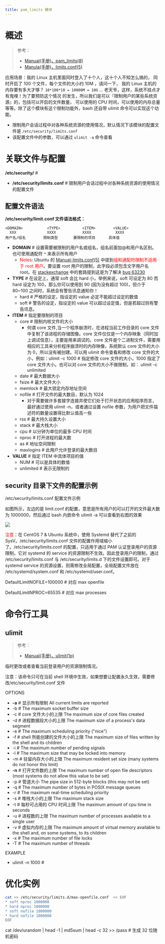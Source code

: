 ```yaml
---
title: pam_limits 模块
---
```


# 概述

> 参考：
> 
> - [Manual(手册)，pam_limits(8)](https://man7.org/linux/man-pages/man8/pam_limits.8.html)
> - [Manula(手册)，limits.conf(5)](https://www.man7.org/linux/man-pages/man5/limits.conf.5.html)

应用场景：我的 Linux 主机里面同时登入了十个人，这十个人不知怎么搞的， 同时开启了 100 个文件，每个文件的大小约 10M ，请问一下， 我的 Linux 主机的内存要有多大才够？ `10*100*10 = 10000M = 10G` ... 老天爷，这样，系统不挂点才有鬼哩！为了要预防这个情况 的发生，所以我们是可以『限制用户的某些系统资源』的，包括可以开启的文件数量， 可以使用的 CPU 时间，可以使用的内存总量等等。除了这个模块有这个限制功能外，bash 还自带 ulimit 命令可以实现这个功能。

- 限制用户会话过程中对各种系统资源的使用情况，默认情况下该模块的配置文件是 `/etc/security/limits.conf`
- 该配置文件中的参数，可以通过 `ulimit -a` 命令查看

# 关联文件与配置

**/etc/security/** #

- **/etc/security/limits.conf** # 限制用户会话过程中对各种系统资源的使用情况的配置文件

## 配置文件语法

**/etc/security/limit.conf 文件语法格式：**

```
<DOMAIN>           <TYPE>          <ITEM>        <VALUE>
  XXX              XXXX            XXXX           XXXX
用户名/组名        限制类型       要限制的项目      具体值
```

- **DOMAIN** # 设置需要被限制的用户名或组名，组名前面加@和用户名区别。也可使用通配符 `*` 来表示所有用户
  - <font color="#ff0000">Notes</font>: Ubuntu 的 [Manual-limits.conf(5)](https://manpages.ubuntu.com/manpages/jammy/en/man5/limits.conf.5.html) 中提到<font color="#ff0000">组和通配符限制不适用于 root 用户</font>。要设置 root 用户的限制，此字段必须包含文字用户名 root。在 [stackexchange](https://unix.stackexchange.com/questions/299942/wildcard-domain-in-limits-conf-applies-to-root-user-but-shouldnt) 中的套路提到这是为了解决 [bug 63230](https://bugs.debian.org/cgi-bin/bugreport.cgi?bug=63230)
- **TYPE** # 在设定上，通常 soft 会比 hard 小，举例来说，soft 可设定为 80 而 hard 设定为 100，那么你可以使用到 90 (因为没有超过 100)，但介于 80~100 之间时，系统会有警告讯息通知你！
  - hard # 严格的设定，指设定的 value 必定不能超过设定的数值
  - soft # 警告的设定，指设定的 value 可以超过设定值，但是若超过则有警告讯息。
- **ITEM** # 指定要限制的项目
  - core # 限制内核文件的大小
    - 何谓 core 文件,当一个程序崩溃时，在进程当前工作目录的 core 文件中复制了该进程的存储图像。core 文件仅仅是一个内存映象（同时加上调试信息），主要是用来调试的。core 文件是个二进制文件，需要用相应的工具来分析程序崩溃时的内存映像，系统默认 core 文件的大小为 0，所以没有被创建。可以用 ulimit 命令查看和修改 core 文件的大小，例如：ulimit -c 1000 # 指定修改 core 文件的大小，1000 指定了 core 文件大小。也可以对 core 文件的大小不做限制，如： ulimit -c unlimited
  - date # 最大数据大小
  - fsize # 最大文件大小
  - memlock # 最大锁定内存地址空间
  - nofile # 打开文件的最大数目，默认为 1024
    - 对于需要做许多套接字连接并使它们处于打开状态的应用程序而言，最好通过使用 ulimit -n，或者通过设置 nofile 参数，为用户把文件描述符的数量设置得比默认值高一些
  - rss # 最大持久设置大小
  - stack # 最大栈大小
  - cpu # 以分钟为单位的最多 CPU 时间
  - nproc # 打开进程的最大数
  - as # 地址空间限制
  - maxlogins # 此用户允许登录的最大数目
- **VALUE** # 指定 ITEM 中具体项目的值
  - NUM # 可以是具体的数值
  - unlimited # 表示无限制的

## security 目录下文件的配置示例

/etc/security/limits.conf 配置文件示例

如图所示，左边的是 limit.conf 的配置，意思是所有用户的可以打开的文件最大数为 1000000，然后通过 bash 内嵌命令 ulimit -a 可以查看到右图的效果

![](https://notes-learning.oss-cn-beijing.aliyuncs.com/xg1n26/1616166776345-13a61424-8c05-47a2-af4a-aac10869dcaa.png)

<font color="#ff0000">注意</font>：在 CentOS 7 & Ubuntu 系统中，使用 Systemd 替代了之前的 SysV。/etc/security/limits.conf 文件的配置作用域缩小了。/etc/security/limits.conf 的配置，只适用于通过 PAM 认证登录用户的资源限制，它对 systemd 的 service 的资源限制不生效。因此登录用户的限制，通过 /etc/security/limits.conf 与 /etc/security/limits.d 下的文件设置即可。对于 systemd service 的资源设置，则需修改全局配置，全局配置文件放在 /etc/systemd/system.conf 和 /etc/systemd/user.conf。

DefaultLimitNOFILE=100000 # 对应 max openfile

DefaultLimitNPROC=65535 # 对应 max processes

# 命令行工具

## ulimit

> 参考：
> - [Manual(手册)，ulimit(1p)](https://man7.org/linux/man-pages/man1/ulimit.1p.html)

临时更改或者查看当前登录用户的资源限制情况。

注意：该命令只可在当前 shell 环境中生效，如果想要让配置永久生效，需要修改/etc/security/limit.conf 文件

OPTIONS

- **-a** # 显示所有限制 All current limits are reported
- -b # The maximum socket buffer size
- -c # core 文件大小的上限 The maximum size of core files created
- -d # 进程数据段大小的上限 The maximum size of a process's data segment
- -e # The maximum scheduling priority ("nice")
- -f # shell 所能创建的文件大小的上限 The maximum size of files written by the shell and its children
- -i # The maximum number of pending signals
- -l # The maximum size that may be locked into memory
- -m # 驻留内存大小的上限 The maximum resident set size (many systems do not honor this limit)
- **-n** # 打开文件数的上限 The maximum number of open file descriptors (most systems do not allow this value to be set)
- -p # 管道大小 The pipe size in 512-byte blocks (this may not be set)
- -q # The maximum number of bytes in POSIX message queues
- -r # The maximum real-time scheduling priority
- -s # 堆栈大小的上限 The maximum stack size
- -t # 每秒可占用的 CPU 时间上限 The maximum amount of cpu time in seconds
- -u # 进程数的上限 The maximum number of processes available to a single user
- -v # 虚拟内存的上限 The maximum amount of virtual memory available to the shell and, on some systems, to its children
- -x # The maximum number of file locks
- -T # The maximum number of threads

EXAMPLE

- ulimit -n 1000 #

# 优化实例

```bash
cat >> /etc/security/limits.d/max-openfile.conf  << EOF
* soft nproc 1000000
* hard nproc 1000000
* soft nofile 1000000
* hard nofile 1000000
EOF
```

cat /dev/urandom | head -1 | md5sum | head -c 32 >> /pass # 生成 32 位随机密码
